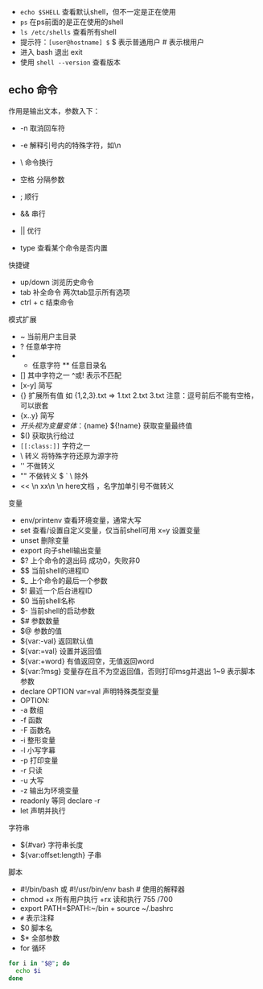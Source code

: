 
- `echo $SHELL` 查看默认shell，但不一定是正在使用
- `ps` 在ps前面的是正在使用的shell
- `ls /etc/shells` 查看所有shell
- 提示符：`[user@hostname] $` $ 表示普通用户 # 表示根用户
- 进入 bash 退出 exit
- 使用 `shell --version` 查看版本

## echo 命令

作用是输出文本，参数入下：

- -n 取消回车符
- -e 解释引号内的特殊字符，如\n
- \ 命令换行

- 空格 分隔参数
- ; 顺行
- && 串行
- || 优行
- type 查看某个命令是否内置

快捷键
- up/down 浏览历史命令
- tab 补全命令 两次tab显示所有选项
- ctrl + c 结束命令

模式扩展
- ~ 当前用户主目录
- ? 任意单字符
- * 任意字符 ** 任意目录名
- [] 其中字符之一 ^或! 表示不匹配
- [x-y] 简写
- {} 扩展所有值 如 {1,2,3}.txt => 1.txt 2.txt 3.txt 注意：逗号前后不能有空格，可以嵌套
- {x..y} 简写
- $开头视为变量 变体：${name} ${!name} 获取变量最终值
- $() 获取执行给过
- `[[:class:]]` 字符之一
- \ 转义 将特殊字符还原为源字符
- '' 不做转义
- "" 不做转义 $ ` \ 除外
- << <name>\n xx\n <name>\n here文档 ，名字加单引号不做转义

变量
- env/printenv 查看环境变量，通常大写
- set 查看/设置自定义变量，仅当前shell可用  x=y 设置变量
- unset 删除变量
- export 向子shell输出变量
- $? 上个命令的退出码 成功0，失败非0
- $$ 当前shell的进程ID
- $_ 上个命令的最后一个参数
- $! 最近一个后台进程ID
- $0 当前shell名称
- $- 当前shell的启动参数
- $# 参数数量
- $@ 参数的值
- ${var:-val} 返回默认值
- ${var:=val} 设置并返回值
- ${var:+word} 有值返回空，无值返回word
- ${var:?msg} 变量存在且不为空返回值，否则打印msg并退出 1~9 表示脚本参数
- declare OPTION var=val 声明特殊类型变量
- OPTION:
- -a 数组
- -f 函数
- -F 函数名
- -i 整形变量
- -l 小写字幕
- -p 打印变量
- -r 只读
- -u 大写
- -z 输出为环境变量
- readonly 等同 declare -r
- let 声明并执行

字符串
- ${#var} 字符串长度
- ${var:offset:length} 子串

脚本
- #!/bin/bash 或 #!/usr/bin/env bash # 使用的解释器
- chmod +x 所有用户执行 +rx 读和执行 755 /700
- export PATH=$PATH:~/bin + source ~/.bashrc
- `#` 表示注释
- $0 脚本名
- $* 全部参数
- for 循环
```bash
for i in "$@"; do
  echo $i
done
```